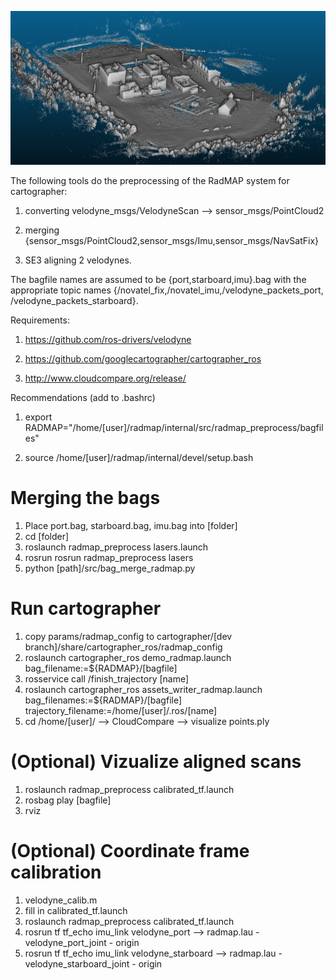 ![Alt text](example_cloud.png?raw=true "Title")


The following tools do the preprocessing of the RadMAP system for cartographer:

1. converting velodyne_msgs/VelodyneScan --> sensor_msgs/PointCloud2

2. merging {sensor_msgs/PointCloud2,sensor_msgs/Imu,sensor_msgs/NavSatFix}

3. SE3 aligning 2 velodynes. 

The bagfile names are assumed to be {port,starboard,imu}.bag with the appropriate topic names {/novatel_fix,/novatel_imu,/velodyne_packets_port, /velodyne_packets_starboard}.

Requirements:

1. https://github.com/ros-drivers/velodyne

2. https://github.com/googlecartographer/cartographer_ros

3. http://www.cloudcompare.org/release/

Recommendations (add to .bashrc)

1. export RADMAP="/home/[user]/radmap/internal/src/radmap_preprocess/bagfiles"

2. source /home/[user]/radmap/internal/devel/setup.bash

# Merging the bags
1. Place port.bag, starboard.bag, imu.bag into [folder]
2. cd [folder]
3. roslaunch radmap_preprocess lasers.launch 
4. rosrun  rosrun radmap_preprocess lasers 
5. python [path]/src/bag_merge_radmap.py

# Run cartographer
1. copy params/radmap_config to cartographer/[dev branch]/share/cartographer_ros/radmap_config
2. roslaunch cartographer_ros demo_radmap.launch bag_filename:=${RADMAP}/[bagfile]
3. rosservice call /finish_trajectory [name]
4. roslaunch cartographer_ros assets_writer_radmap.launch bag_filenames:=${RADMAP}/[bagfile] trajectory_filename:=/home/[user]/.ros/[name]
5. cd /home/[user]/ --> CloudCompare --> visualize points.ply

# (Optional) Vizualize aligned scans
1. roslaunch radmap_preprocess calibrated_tf.launch
2. rosbag play [bagfile]
3. rviz

# (Optional) Coordinate frame calibration
1. velodyne_calib.m
2. fill in calibrated_tf.launch
3. roslaunch radmap_preprocess calibrated_tf.launch
4. rosrun tf tf_echo imu_link velodyne_port --> radmap.lau -velodyne_port_joint - origin
5. rosrun tf tf_echo imu_link velodyne_starboard --> radmap.lau - velodyne_starboard_joint - origin
